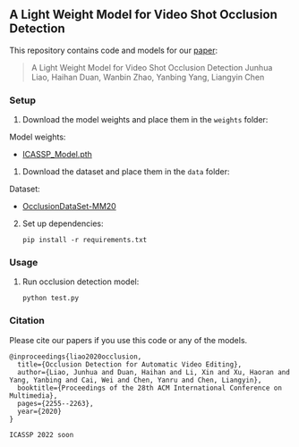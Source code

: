## A Light Weight Model for Video Shot Occlusion Detection

This repository contains code and models for our [paper](www.baidu.com):

> A Light Weight Model for Video Shot Occlusion Detection 
> Junhua Liao, Haihan Duan, Wanbin Zhao, Yanbing Yang, Liangyin Chen


### Setup 

1) Download the model weights and place them in the `weights` folder:


Model weights:
- [ICASSP_Model.pth](www.baidu.com)

1) Download the dataset and place them in the `data` folder:


Dataset:
- [OcclusionDataSet-MM20](https://junhua-liao.github.io/Occlusion-Detection/)

  
2) Set up dependencies: 

    ```shell
    pip install -r requirements.txt
    ```

### Usage 

1) Run occlusion detection model:

    ```shell
    python test.py
    ```

### Citation

Please cite our papers if you use this code or any of the models. 
```
@inproceedings{liao2020occlusion,
  title={Occlusion Detection for Automatic Video Editing},
  author={Liao, Junhua and Duan, Haihan and Li, Xin and Xu, Haoran and Yang, Yanbing and Cai, Wei and Chen, Yanru and Chen, Liangyin},
  booktitle={Proceedings of the 28th ACM International Conference on Multimedia},
  pages={2255--2263},
  year={2020}
}
```

```
ICASSP 2022 soon
```
